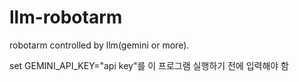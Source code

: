 # llm-robotarm

robotarm controlled by llm(gemini or more).

set GEMINI_API_KEY="api key"를 이 프로그램 실행하기 전에 입력해야 함
